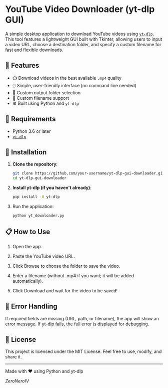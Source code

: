 # YouTube Video Downloader (yt-dlp GUI)

A simple desktop application to download YouTube videos using [`yt-dlp`](https://github.com/yt-dlp/yt-dlp). This tool features a lightweight GUI built with Tkinter, allowing users to input a video URL, choose a destination folder, and specify a custom filename for fast and flexible downloads.

## 🎯 Features

- 📺 Download videos in the best available `.mp4` quality
- 🖱️ Simple, user-friendly interface (no command line needed)
- 📁 Custom output folder selection
- 📝 Custom filename support
- ⚙️ Built using Python and `yt-dlp`

## 🧰 Requirements

- Python 3.6 or later
- [`yt-dlp`](https://github.com/yt-dlp/yt-dlp)

## 🧪 Installation

1. **Clone the repository**:
   ```bash
   git clone https://github.com/your-username/yt-dlp-gui-downloader.git
   cd yt-dlp-gui-downloader
   ```

2. **Install yt-dlp (if you haven't already)**:
   ```bash
   pip install -U yt-dlp
   ```

3. Run the application:
   ```bash
   python yt_downloader.py
   ```

## 📋 How to Use
1. Open the app.

2. Paste the YouTube video URL.

3. Click Browse to choose the folder to save the video.

4. Enter a filename (without .mp4 if you want; it will be added automatically).

5. Click Download and wait for the video to be saved!

## 🛑 Error Handling
If required fields are missing (URL, path, or filename), the app will show an error message. If yt-dlp fails, the full error is displayed for debugging.

## 📄 License
This project is licensed under the MIT License. Feel free to use, modify, and share it.

---

Made with ❤️ using Python and yt-dlp

_ZeroNeroIV_
